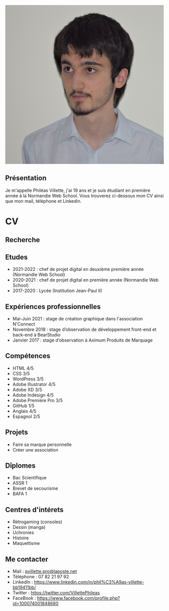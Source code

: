 ![Désolé si l'image ne s'affiche pas.](https://raw.githubusercontent.com/PhileasVILLETTE/CV/main/phileas_villette.JPG "Juste ma tête en gros plan.")
## Présentation
Je m'appelle Philéas Villette, j'ai 19 ans et je suis étudiant en première année à la Normandie Web School.
Vous trouverez ci-dessous mon CV ainsi que mon mail, téléphone et Linkedin.

# CV

## Recherche

## Etudes
- 2021-2022 : chef de projet digital en deuxième première année (Normandie Web School)
- 2020-2021 : chef de projet digital en première année (Normandie Web School)
- 2017-2020 : Lycée (Institution Jean-Paul II)

## Expériences professionnelles
- Mai-Juin 2021 : stage de création graphique dans l'association N'Connect
- Novembre 2018 : stage d’observation de développement
front-end et back-end à BearStudio
- Janvier 2017 : stage d’observation à Aximum Produits de Marquage

## Compétences
* HTML 4/5
* CSS 3/5
* WordPress 3/5
* Adobe Illustrator 4/5
* Adobe XD 3/5
* Adobe Indesign 4/5
* Adobe Première Pro 3/5
* GitHub 1/5
* Anglais 4/5
* Espagnol 2/5

## Projets
* Faire sa marque personnelle
* Créer une association

## Dîplomes
* Bac Scientifique
* ASSR 1
* Brevet de secourisme
* BAFA 1

## Centres d'intérets
* Rétrogaming (consoles)
* Dessin (manga)
* Uchronies
* Histoire
* Maquettisme
## Me contacter
* Mail : pvillette.pro@laposte.net
* Téléphone : 07 82 21 97 92
* LinkedIn : https://www.linkedin.com/in/phil%C3%A9as-villette-bb19411bb/
* Twitter : https://twitter.com/VillettePhileas
* FaceBook : https://www.facebook.com/profile.php?id=100074001848680
